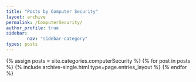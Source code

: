 ```yaml
---
title: "Posts by Computer Security"
layout: archive
permalink: /ComputerSecurity/
author_profile: true
sidebar:                 
        nav: "sidebar-category"
types: posts
---
```


{% assign posts = site.categories.computerSecurity %}
{% for post in posts %} {% include archive-single.html type=page.entries_layout %} {% endfor %}
